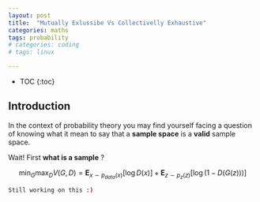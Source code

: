 ```yaml
---
layout: post
title:  "Mutually Exlussibe Vs Collectivelly Exhaustive"
categories: maths
tags: probability
# categories: coding
# tags: linux

---
```


* TOC
{:toc}

## Introduction

In the context of probability theory you may find yourself facing a question of knowing what it mean to say that a **sample space** is a **valid** sample space.

Wait! First **what is a sample** ? 

$$
\min_G \max_D V(G, D) = \mathbf{E}_{x\sim p_{data}(x)}[\log D(x)] + \mathbf{E}_{z\sim p_z(z)}[\log(1 - D(G(z)))]
$$

<!-- ![lenovologo](/main.jpg) -->

<!-- <p style="text-align:center;">
	<img src="main.jpg" alt="robustmatting" style="width:90%;">
</p>

Let look at a scenario where we are **flipping a [coin](https://en.wikipedia.org/wiki/Coin_flipping)**, there is exactly 2 things that can happen here, either the how coin fell on *tail* or *head*. So the sample space in this case is the set of possible outcomes in other world an ensemble that contains all the states that our system (flipping a coin) can take.

In probability term *tail* or *head* are two event that can happen in our sample space let call it  -->



```bash
Still working on this :)
```
<!-- Then you only need to press <key>Enter</key> so that the key is generated and saved in `~/.ssh/id_rsa`.

### Put it into the server
#### Copy the `id_rsa.pub` into your server:
```bash
scp ~/.ssh/id_rsa.pub username@10.127.1.155:~/.ssh/
```
#### Add it into the `authorized_keys`
```bash
cat ~/.ssh/id_rsa.pub >> ~/.ssh/authorized_keys
``` -->

<div id="hyvor-talk-view"></div>
<script type="text/javascript">
    var HYVOR_TALK_WEBSITE = 193; // DO NOT CHANGE THIS
    var HYVOR_TALK_CONFIG = {
        url: false,
        id: false
    }
</script>
<script type="text/javascript" src="//talk.hyvor.com/web-api/embed"></script>